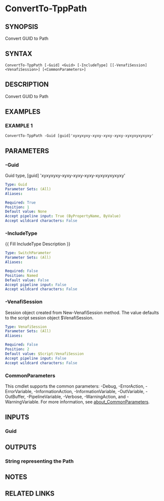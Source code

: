 # ConvertTo-TppPath

## SYNOPSIS
Convert GUID to Path

## SYNTAX

```
ConvertTo-TppPath [-Guid] <Guid> [-IncludeType] [[-VenafiSession] <VenafiSession>] [<CommonParameters>]
```

## DESCRIPTION
Convert GUID to Path

## EXAMPLES

### EXAMPLE 1
```
ConvertTo-TppPath -Guid [guid]'xyxyxyxy-xyxy-xyxy-xyxy-xyxyxyxyxyxy'
```

## PARAMETERS

### -Guid
Guid type, \[guid\] 'xyxyxyxy-xyxy-xyxy-xyxy-xyxyxyxyxyxy'

```yaml
Type: Guid
Parameter Sets: (All)
Aliases:

Required: True
Position: 1
Default value: None
Accept pipeline input: True (ByPropertyName, ByValue)
Accept wildcard characters: False
```

### -IncludeType
{{ Fill IncludeType Description }}

```yaml
Type: SwitchParameter
Parameter Sets: (All)
Aliases:

Required: False
Position: Named
Default value: False
Accept pipeline input: False
Accept wildcard characters: False
```

### -VenafiSession
Session object created from New-VenafiSession method.
The value defaults to the script session object $VenafiSession.

```yaml
Type: VenafiSession
Parameter Sets: (All)
Aliases:

Required: False
Position: 2
Default value: $Script:VenafiSession
Accept pipeline input: False
Accept wildcard characters: False
```

### CommonParameters
This cmdlet supports the common parameters: -Debug, -ErrorAction, -ErrorVariable, -InformationAction, -InformationVariable, -OutVariable, -OutBuffer, -PipelineVariable, -Verbose, -WarningAction, and -WarningVariable. For more information, see [about_CommonParameters](http://go.microsoft.com/fwlink/?LinkID=113216).

## INPUTS

### Guid
## OUTPUTS

### String representing the Path
## NOTES

## RELATED LINKS
